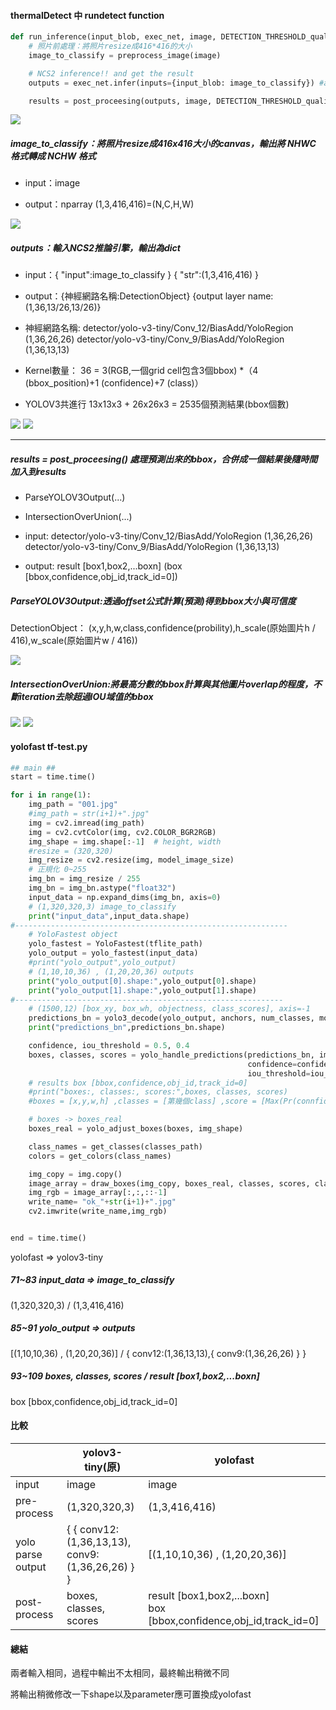#### thermalDetect 中 rundetect function

```python
def run_inference(input_blob, exec_net, image, DETECTION_THRESHOLD_quality_decides):
    # 照片前處理：將照片resize成416*416的大小
    image_to_classify = preprocess_image(image)

    # NCS2 inference!! and get the result
    outputs = exec_net.infer(inputs={input_blob: image_to_classify}) #a dict {inputs:array(1, 3, 416, 416)} -> (1,3,13/26,13/26)

    results = post_proceesing(outputs, image, DETECTION_THRESHOLD_quality_decides) #do not use image_to_classify as input!
```

![](assets/markdown-img-paste-20220424203656372.png)
##### image_to_classify：將照片resize成416x416大小的canvas，輸出將 NHWC 格式轉成 NCHW 格式

* input：image

* output：nparray (1,3,416,416)=(N,C,H,W)

![](assets/markdown-img-paste-20220423212600270.png)

##### outputs：輸入NCS2推論引擎，輸出為dict

* input：{ "input":image_to_classify } { "str":(1,3,416,416) }

* output：{神經網路名稱:DetectionObject} {output layer name:(1,36,13/26,13/26)}
* 神經網路名稱:
detector/yolo-v3-tiny/Conv_12/BiasAdd/YoloRegion (1,36,26,26)
detector/yolo-v3-tiny/Conv_9/BiasAdd/YoloRegion  (1,36,13,13)
* Kernel數量：
36 = 3(RGB,一個grid cell包含3個bbox) *（4 (bbox_position)+1 (confidence)+7 (class)）
* YOLOV3共進行 13x13x3 + 26x26x3 = 2535個預測結果(bbox個數)

![](assets/markdown-img-paste-20220424204925950.png)
![](assets/markdown-img-paste-2022042322433935.png)

---

##### results = post_proceesing() 處理預測出來的bbox，合併成一個結果後隨時間加入到results
* ParseYOLOV3Output(...)
* IntersectionOverUnion(...)

* input:
detector/yolo-v3-tiny/Conv_12/BiasAdd/YoloRegion (1,36,26,26)
detector/yolo-v3-tiny/Conv_9/BiasAdd/YoloRegion  (1,36,13,13)
* output:
result [box1,box2,...boxn]
(box [bbox,confidence,obj_id,track_id=0])



##### ParseYOLOV3Output:透過offset公式計算(預測)得到bbox大小與可信度
DetectionObject：
(x,y,h,w,class,confidence(probility),h_scale(原始圖片h / 416),w_scale(原始圖片w / 416))

![](assets/markdown-img-paste-20220423231037142.png)

##### IntersectionOverUnion:將最高分數的bbox計算與其他圖片overlap的程度，不斷iteration去除超過IOU域值的bbox

![](assets/markdown-img-paste-20220424211757967.png)
![](assets/markdown-img-paste-2022042421163560.png)

#### yolofast tf-test.py

```python
## main ##
start = time.time()

for i in range(1):
    img_path = "001.jpg"
    #img_path = str(i+1)+".jpg"
    img = cv2.imread(img_path)
    img = cv2.cvtColor(img, cv2.COLOR_BGR2RGB)
    img_shape = img.shape[:-1]  # height, width
    #resize = (320,320)
    img_resize = cv2.resize(img, model_image_size)
    # 正規化 0~255
    img_bn = img_resize / 255
    img_bn = img_bn.astype("float32")
    input_data = np.expand_dims(img_bn, axis=0)
    # (1,320,320,3) image_to_classify
    print("input_data",input_data.shape)
#-------------------------------------------------------------
    # YoloFastest object
    yolo_fastest = YoloFastest(tflite_path)
    yolo_output = yolo_fastest(input_data)
    #print("yolo_output",yolo_output)
    # (1,10,10,36) , (1,20,20,36) outputs
    print("yolo_output[0].shape:",yolo_output[0].shape)
    print("yolo_output[1].shape:",yolo_output[1].shape)
#------------------------------------------------------------
    # (1500,12) [box_xy, box_wh, objectness, class_scores], axis=-1
    predictions_bn = yolo3_decode(yolo_output, anchors, num_classes, model_image_size, elim_grid_sense)
    print("predictions_bn",predictions_bn.shape)

    confidence, iou_threshold = 0.5, 0.4
    boxes, classes, scores = yolo_handle_predictions(predictions_bn, img_shape,
                                                     confidence=confidence,
                                                     iou_threshold=iou_threshold)
    # results box [bbox,confidence,obj_id,track_id=0]
    #print("boxes:, classes:, scores:",boxes, classes, scores)
    #boxes = [x,y,w,h] ,classes = [第幾個class] ,score = [Max(Pr(connfidence)*Pr(classprob))]

    # boxes -> boxes_real
    boxes_real = yolo_adjust_boxes(boxes, img_shape)

    class_names = get_classes(classes_path)
    colors = get_colors(class_names)

    img_copy = img.copy()
    image_array = draw_boxes(img_copy, boxes_real, classes, scores, class_names, colors)
    img_rgb = image_array[:,:,::-1]
    write_name= "ok_"+str(i+1)+".jpg"
    cv2.imwrite(write_name,img_rgb)


end = time.time()
```
yolofast => yolov3-tiny

##### 71~83 input_data => image_to_classify
(1,320,320,3) / (1,3,416,416)

##### 85~91 yolo_output => outputs
[(1,10,10,36) , (1,20,20,36)] /  { conv12:(1,36,13,13),{ conv9:(1,36,26,26) } }

##### 93~109 boxes, classes, scores / result [box1,box2,...boxn]
box [bbox,confidence,obj_id,track_id=0]

#### 比較
|      |yolov3-tiny(原)|yolofast|
|------|-------|--------|
|input             |image| image|
|pre-process     | (1,320,320,3)  | (1,3,416,416)   
|yolo parse output   |{ { conv12:(1,36,13,13),<br> conv9:(1,36,26,26) } }   | [(1,10,10,36) , (1,20,20,36)]   |
|post-process | boxes, classes, scores  | result [box1,box2,...boxn]<br> box [bbox,confidence,obj_id,track_id=0]    |

#### 總結
兩者輸入相同，過程中輸出不太相同，最終輸出稍微不同

將輸出稍微修改一下shape以及parameter應可置換成yolofast
